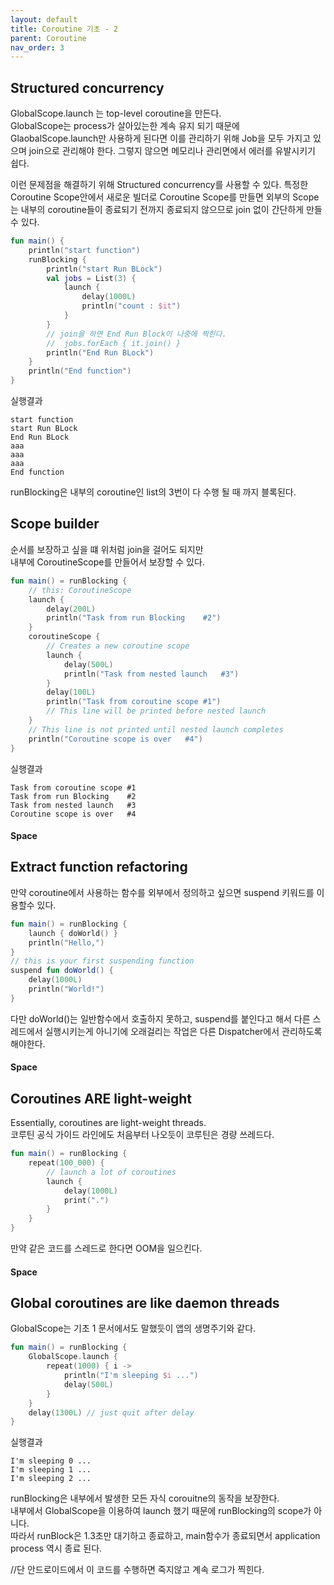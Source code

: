 ```yaml
---
layout: default
title: Coroutine 기초 - 2
parent: Coroutine
nav_order: 3
---
```

## Structured concurrency

GlobalScope.launch 는 top-level coroutine을 만든다.  
GlobalScope는 process가 살아있는한 계속 유지 되기 때문에 GlaobalScope.launch만 사용하게 된다면 이를 관리하기 위해 Job을 모두 가지고 있으며 join으로 관리해야 한다. 그렇지 않으면 메모리나 관리면에서 에러를 유발시키기 쉽다.  

이런 문제점을 해결하기 위해 Structured concurrency를 사용할 수 있다.
특정한 Coroutine Scope안에서 새로운 빌더로 Coroutine Scope를 만들면
외부의 Scope는 내부의 coroutine들이 종료되기 전까지 종료되지 않으므로 join 없이 간단하게 만들 수 있다.

```kotlin
fun main() {
    println("start function")
    runBlocking {
        println("start Run BLock")
        val jobs = List(3) {
            launch {
                delay(1000L)
                println("count : $it")
            }
        }
        // join을 하면 End Run Block이 나중에 찍힌다.
        //  jobs.forEach { it.join() }
        println("End Run BLock")
    }
    println("End function")
}

```
실행결과
```
start function
start Run BLock
End Run BLock
aaa
aaa
aaa
End function
```
runBlocking은 내부의 coroutine인 list의 3번이 다 수행 될 때 까지 블록된다.

## Scope builder
순서를 보장하고 싶을 떄 위처럼 join을 걸어도 되지만  
내부에 CoroutineScope를 만들어서 보장할 수 있다.

```kotlin
fun main() = runBlocking {
    // this: CoroutineScope
    launch {
        delay(200L)
        println("Task from run Blocking    #2")
    }
    coroutineScope {
        // Creates a new coroutine scope
        launch {
            delay(500L)
            println("Task from nested launch   #3")
        }
        delay(100L)
        println("Task from coroutine scope #1")
        // This line will be printed before nested launch
    }
    // This line is not printed until nested launch completes
    println("Coroutine scope is over   #4")
}
```
실행결과
```
Task from coroutine scope #1
Task from run Blocking    #2
Task from nested launch   #3
Coroutine scope is over   #4
```
#### Space
## Extract function refactoring
만약 coroutine에서 사용하는 함수를 외부에서 정의하고 싶으면 suspend 키워드를 이용할수 있다.
```kotlin
fun main() = runBlocking {
    launch { doWorld() }
    println("Hello,")
} 
// this is your first suspending function 
suspend fun doWorld() {
    delay(1000L)
    println("World!")
}
```
다만 doWorld()는 일반함수에서 호출하지 못하고, suspend를 붙인다고 해서 다른 스레드에서 실행시키는게 아니기에 오래걸리는 작업은 다른 Dispatcher에서 관리하도록 해야한다.
#### Space
## Coroutines ARE light-weight
Essentially, coroutines are light-weight threads.  
코루틴 공식 가이드 라인에도 처음부터 나오듯이 코루틴은 경량 쓰레드다.
```kotlin
fun main() = runBlocking {
    repeat(100_000) {
        // launch a lot of coroutines 
        launch {
            delay(1000L)
            print(".")
        }
    }
}
```
만약 같은 코드를 스레드로 한다면 OOM을 일으킨다.

#### Space
## Global coroutines are like daemon threads
GlobalScope는 기초 1 문서에서도 말했듯이 앱의 생명주기와 같다.
```kotlin
fun main() = runBlocking {
    GlobalScope.launch {
        repeat(1000) { i ->
            println("I'm sleeping $i ...")
            delay(500L)
        }
    }
    delay(1300L) // just quit after delay
}
```
실행결과
```
I'm sleeping 0 ...
I'm sleeping 1 ...
I'm sleeping 2 ...
```
runBlocking은 내부에서 발생한 모든 자식 corouitne의 동작을 보장한다.  
내부에서 GlobalScope을 이용하여 launch 했기 때문에 runBlocking의 scope가 아니다.  
따라서 runBlock은 1.3초만 대기하고 종료하고, main함수가 종료되면서 application process 역시 종료 된다.  

//단 안드로이드에서 이 코드를 수행하면 죽지않고 계속 로그가 찍힌다.
